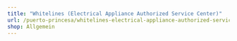 ```yaml
---
title: "Whitelines (Electrical Appliance Authorized Service Center)"
url: /puerto-princesa/whitelines-electrical-appliance-authorized-service-center/
shop: Allgemein
---
```

